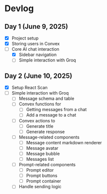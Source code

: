 # Devlog

## Day 1 (June 9, 2025)

- [x] Project setup
- [x] Storing users in Convex
- [ ] Core AI chat interaction
  - [x] Sidebar navigation
  - [ ] Simple interaction with Groq

## Day 2 (June 10, 2025)

- [x] Setup React Scan
- [ ] Simple interaction with Groq
  - [ ] Message schema and table
  - [ ] Convex functions for
    - [ ] Getting messages from a chat
    - [ ] Add a message to a chat
  - [ ] Convex actions to
    - [ ] Generate title
    - [ ] Generate response
  - [ ] Message-related components
    - [ ] Message content markdown renderer
    - [ ] Message avatar
    - [ ] Message bubble
    - [ ] Messages list
  - [ ] Prompt-related components
    - [ ] Prompt editor
    - [ ] Prompt buttons
    - [ ] Prompt container
  - [ ] Handle sending logic
